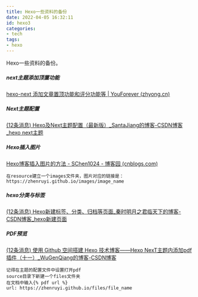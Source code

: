 ```yaml
---
title: Hexo一些资料的备份
date: 2022-04-05 16:32:11
id: hexo3
categories: 
- tech
tags:
- hexo
---
```




Hexo一些资料的备份。



<!-- more -->



##### next主题添加顶置功能

[hexo-next 添加文章置顶功能和评分功能等 | YouForever (zhyong.cn)](https://www.zhyong.cn/posts/fc22/)



##### Next主题配置

[(12条消息) Hexo及Next主题配置（最新版）_SantaJiang的博客-CSDN博客_hexo next主题](https://blog.csdn.net/jsd581/article/details/119821267)



##### Hexo插入图片

[Hexo博客插入图片的方法 - SChen1024 - 博客园 (cnblogs.com)](https://www.cnblogs.com/hugochen1024/p/12570656.html)

```
在resource建立一个images文件夹，图片对应的链接是：
https://zhenruyi.github.io/images/image_name
```



##### hexo分类与标签

[(12条消息) Hexo新建标签、分类、归档等页面_秦时明月之君临天下的博客-CSDN博客_hexo新建页面](https://blog.csdn.net/weixin_41287260/article/details/97758641)



##### PDF预览

[(12条消息) 使用 Github 空间搭建 Hexo 技术博客——Hexo NexT主题内添加pdf 插件（十一）_WuGenQiang的博客-CSDN博客](https://blog.csdn.net/wugenqiang/article/details/88377669)

```
记得在主题的配置文件中设置打开pdf
source目录下新建一个files文件夹
在文档中输入{% pdf url %}
url: https://zhenruyi.github.io/files/file_name
```

